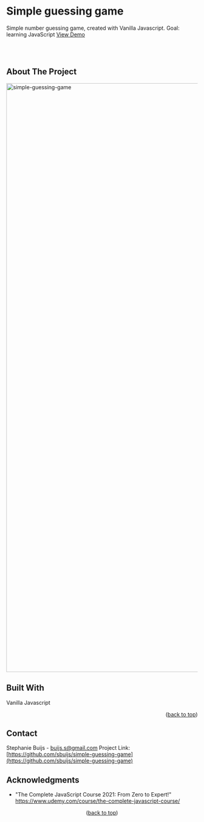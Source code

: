 <div id="top"></div>


<h1 align="left">Simple guessing game</h1>
  <p align="left">
        Simple number guessing game, created with Vanilla Javascript. 
Goal: learning JavaScript
       <a href="https://sbuijs.github.io/simple-guessing-game/">View Demo</a>
  </p>
</div>
<br/>
<br/>


## About The Project
<img width="1552" alt="simple-guessing-game" src="https://user-images.githubusercontent.com/1607627/165161199-55d1c5bd-8ce8-4287-8c11-8f24d87e1366.png">


## Built With
Vanilla Javascript
<p align="right">(<a href="#top">back to top</a>)</p>


## Contact

Stephanie Buijs - buijs.s@gmail.com
Project Link: [https://github.com/sbuijs/simple-guessing-game](https://github.com/sbuijs/simple-guessing-game)


## Acknowledgments

* []()"The Complete JavaScript Course 2021: From Zero to Expert!" https://www.udemy.com/course/the-complete-javascript-course/


<p align="center">(<a href="#top">back to top</a>)</p>
